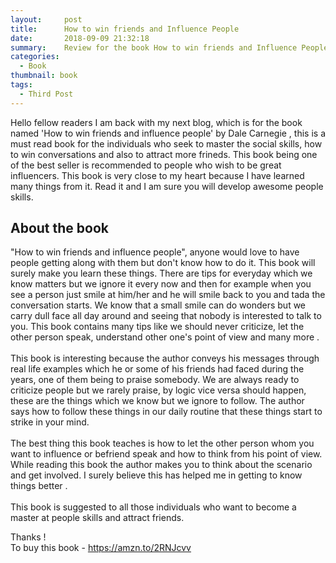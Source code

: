 ```yaml
---
layout:     post
title:      How to win friends and Influence People
date:       2018-09-09 21:32:18
summary:    Review for the book How to win friends and Influence People
categories: 
  - Book
thumbnail: book
tags: 
  - Third Post
---
```


Hello fellow readers I am back with my next blog, which is for the book named 'How to win friends and influence people' by Dale Carnegie , this is a must read book for the individuals who seek to master the social skills, how to win conversations and also to attract more frineds. This book being one of the best seller is recommended to people who wish to be great influencers. This book is very close to my heart because I have learned many things from it. Read it and I am sure you will develop awesome people skills. <br />

## About the book <br />

"How to win friends and influence people", anyone would love to have people getting along with them but don't know how to do it. This book will surely make you learn these things. There are tips for everyday which we know matters but we ignore it every now and then for example when you see a person just smile at him/her and he will smile back to you and tada the conversation starts. We know that a small smile can do wonders but we carry dull face all day around and seeing that nobody is interested to talk to you. This book contains many tips like we should never criticize, let the other person speak, understand other one's point of view and many more . <br />  
This book is interesting because the author conveys his messages through real life examples which he or some of his friends had faced during the years, one of them being to praise somebody. We are always ready to criticize people but we rarely praise, by logic vice versa should happen, these are the things which we know but we ignore to follow. The author says how to follow these things in our daily routine that these things start to strike in your mind. <br />  
The best thing this book teaches is how to let the other person whom you want to influence or befriend speak and how to think from his point of view. While reading this book the author makes you to think about the scenario and get involved. I surely believe this has helped me in getting to know things better .<br />  
This book is suggested to all those individuals who want to become a master at people skills and attract friends.<br />

Thanks !<br />
To buy this book - https://amzn.to/2RNJcvv
